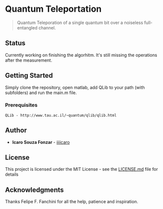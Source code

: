 # Quantum Teleportation
> Quantum Teleporation of a single quantum bit over a noiseless full-entangled channel.

## Status

Currently working on finishing the algorhitm. It's still missing the operations after the measurement.

## Getting Started

Simply clone the repository, open matlab, add QLib to your path (with subfolders) and run the main.m file.

### Prerequisites

```
QLib - http://www.tau.ac.il/~quantum/qlib/qlib.html
```

## Author

* **Icaro Souza Fonzar** - [iiiicaro](https://github.com/iiiicaro)

## License

This project is licensed under the MIT License - see the [LICENSE.md](LICENSE.md) file for details

## Acknowledgments

Thanks Felipe F. Fanchini for all the help, patience and inspiration.
